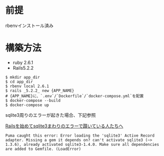 # 前提
rbenvインストール済み

# 構築方法
- ruby 2.6.1
- Rails5.2.2

```
$ mkdir app_dir
$ cd app_dir
$ rbenv local 2.6.1
$ rails _5.2.2_ new {APP_NAME}
# {APP_NAME}に、`.env`/`Dockerfile`/`docker-compose.yml`を配置
$ docker-compose --build
$ docker-compose up
```

sqlite3周りのエラーが起きた場合、下記参照

[Railsを始めてsqlite3まわりのエラーで躓いている人たちへ](https://qiita.com/Kta-M/items/254a1ba141827a989cb7)

```
Puma caught this error: Error loading the 'sqlite3' Active Record adapter. Missing a gem it depends on? can't activate sqlite3 (~> 1.3.6), already activated sqlite3-1.4.0. Make sure all dependencies are added to Gemfile. (LoadError)
```
